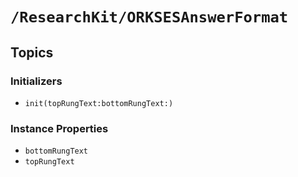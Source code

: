 # ``/ResearchKit/ORKSESAnswerFormat``

<!-- The content below this line is auto-generated and is redundant. You should either incorporate it into your content above this line or delete it. -->

## Topics

### Initializers

- ``init(topRungText:bottomRungText:)``

### Instance Properties

- ``bottomRungText``
- ``topRungText``